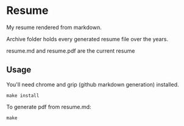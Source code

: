 # Resume

My resume rendered from markdown. 

Archive folder holds every generated resume file over the years.

resume.md and resume.pdf are the current resume


## Usage

You'll need chrome and grip (github markdown generation) installed.


```
make install
```

To generate pdf from resume.md:

```
make
```